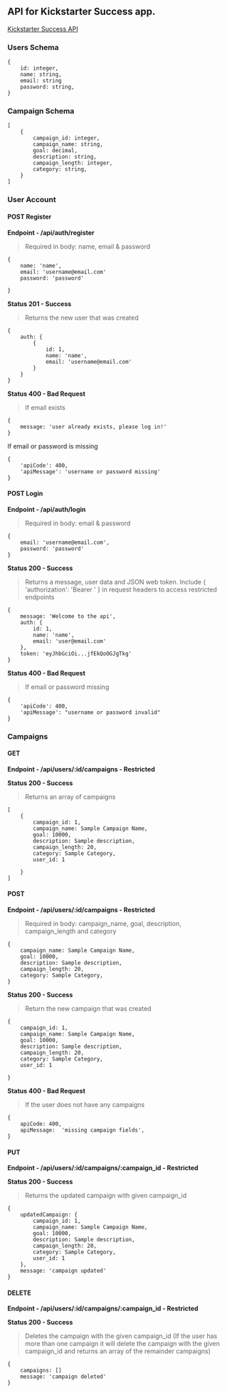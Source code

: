 ## API for Kickstarter Success app.

[Kickstarter Success API](https://kickstarter-success-api.herokuapp.com/)

### Users Schema

```
{
    id: integer,
    name: string,
    email: string
    password: string,
}
```

### Campaign Schema

```
[
    {
        campaign_id: integer,
        campaign_name: string,
        goal: decimal,
        description: string,
        campaign_length: integer,
        category: string,
    }
]
```

### User Account

#### POST Register

**Endpoint - /api/auth/register**

> Required in body: name, email & password

```
{
    name: 'name',
    email: 'username@email.com'
    password: 'password'

}
```

**Status 201 - Success**

> Returns the new user that was created

```
{
    auth: {
        {
            id: 1,
            name: 'name',
            email: 'username@email.com'
        }
    }
}
```

**Status 400 - Bad Request**

> If email exists

```
{
    message: 'user already exists, please log in!'
}
```

If email or password is missing

```
{
    'apiCode': 400,
    'apiMessage': 'username or password missing'
}
```

#### POST Login

**Endpoint - /api/auth/login**

> Required in body: email & password

```
{
    email: 'username@email.com',
    password: 'password'
}
```

**Status 200 - Success**

> Returns a message, user data and JSON web token.
> Include { 'authorization': 'Bearer <token>' } in request headers to access restricted endpoints

```
{
    message: 'Welcome to the api',
    auth: {
        id: 1,
        name: 'name',
        email: 'user@email.com'
    },
    token: 'eyJhbGciOi...jfEkQoOGJgTkg'
}
```

**Status 400 - Bad Request**

> If email or password missing

```
{
    'apiCode': 400,
    'apiMessage': "username or password invalid"
}
```

### Campaigns

#### GET

**Endpoint - /api/users/:id/campaigns - Restricted**

**Status 200 - Success**

> Returns an array of campaigns

```
[
    {
        campaign_id: 1,
        campaign_name: Sample Campaign Name,
        goal: 10000,
        description: Sample description,
        campaign_length: 20,
        category: Sample Category,
        user_id: 1

    }
]
```

#### POST

**Endpoint - /api/users/:id/campaigns - Restricted**

> Required in body: campaign_name, goal, description, campaign_length and category

```
{
    campaign_name: Sample Campaign Name,
    goal: 10000,
    description: Sample description,
    campaign_length: 20,
    category: Sample Category,
}
```

**Status 200 - Success**

> Return the new campaign that was created

```
{
    campaign_id: 1,
    campaign_name: Sample Campaign Name,
    goal: 10000,
    description: Sample description,
    campaign_length: 20,
    category: Sample Category,
    user_id: 1

}
```

**Status 400 - Bad Request**

> If the user does not have any campaigns

```
{
    apiCode: 400,
    apiMessage:  'missing campaign fields',
}
```

#### PUT

**Endpoint - /api/users/:id/campaigns/:campaign_id - Restricted**

**Status 200 - Success**

> Returns the updated campaign with given campaign_id

```
{
    updatedCampaign: {
        campaign_id: 1,
        campaign_name: Sample Campaign Name,
        goal: 10000,
        description: Sample description,
        campaign_length: 20,
        category: Sample Category,
        user_id: 1
    },
    message: 'campaign updated'
}
```

#### DELETE

**Endpoint - /api/users/:id/campaigns/:campaign_id - Restricted**

**Status 200 - Success**

> Deletes the campaign with the given campaign_id (If the user has more than one campaign it will delete the campaign with the given campaign_id and returns an array of the remainder campaigns)

```
{
    campaigns: []
    message: 'campaign deleted'
}
```
